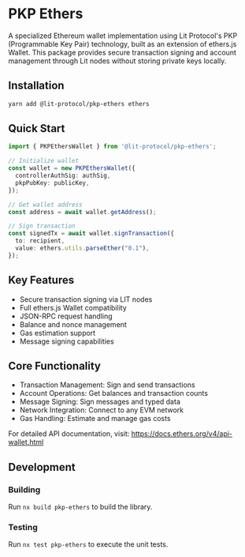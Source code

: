 # PKP Ethers

A specialized Ethereum wallet implementation using Lit Protocol's PKP (Programmable Key Pair) technology, built as an extension of ethers.js Wallet. This package provides secure transaction signing and account management through Lit nodes without storing private keys locally.

## Installation

```bash
yarn add @lit-protocol/pkp-ethers ethers
```

## Quick Start

```typescript
import { PKPEthersWallet } from '@lit-protocol/pkp-ethers';

// Initialize wallet
const wallet = new PKPEthersWallet({
  controllerAuthSig: authSig,
  pkpPubKey: publicKey,
});

// Get wallet address
const address = await wallet.getAddress();

// Sign transaction
const signedTx = await wallet.signTransaction({
  to: recipient,
  value: ethers.utils.parseEther("0.1"),
});
```

## Key Features

- Secure transaction signing via LIT nodes
- Full ethers.js Wallet compatibility
- JSON-RPC request handling
- Balance and nonce management
- Gas estimation support
- Message signing capabilities

## Core Functionality

- Transaction Management: Sign and send transactions
- Account Operations: Get balances and transaction counts
- Message Signing: Sign messages and typed data
- Network Integration: Connect to any EVM network
- Gas Handling: Estimate and manage gas costs

For detailed API documentation, visit:
https://docs.ethers.org/v4/api-wallet.html

## Development

### Building

Run `nx build pkp-ethers` to build the library.

### Testing

Run `nx test pkp-ethers` to execute the unit tests.
